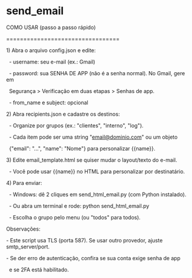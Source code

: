 # send\_email



COMO USAR (passo a passo rápido)

=================================

1\) Abra o arquivo config.json e edite:

&nbsp;  - username: seu e-mail (ex.: Gmail)

&nbsp;  - password: sua SENHA DE APP (não é a senha normal). No Gmail, gere em

&nbsp;    Segurança > Verificação em duas etapas > Senhas de app.

&nbsp;  - from\_name e subject: opcional



2\) Abra recipients.json e cadastre os destinos:

&nbsp;  - Organize por grupos (ex.: "clientes", "interno", "log").

&nbsp;  - Cada item pode ser uma string "email@dominio.com" ou um objeto

&nbsp;    {"email": "...", "name": "Nome"} para personalizar {{name}}.



3\) Edite email\_template.html se quiser mudar o layout/texto do e-mail.

&nbsp;  - Você pode usar {{name}} no HTML para personalizar por destinatário.



4\) Para enviar:

&nbsp;  - Windows: dê 2 cliques em send\_html\_email.py (com Python instalado).

&nbsp;  - Ou abra um terminal e rode:  python send\_html\_email.py

&nbsp;  - Escolha o grupo pelo menu (ou "todos" para todos).



Observações:

\- Este script usa TLS (porta 587). Se usar outro provedor, ajuste smtp\_server/port.

\- Se der erro de autenticação, confira se sua conta exige senha de app

&nbsp; e se 2FA está habilitado.



